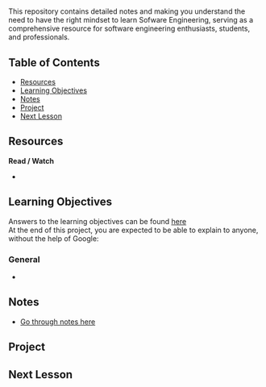 # 

This repository contains detailed notes and making you understand the need to have the right mindset to learn Sofware Engineering, serving as a comprehensive resource for software engineering enthusiasts, students, and professionals.

## Table of Contents
+ [Resources](#resources)
+ [Learning Objectives](#learning-objectives)
+ [Notes](#Notes)
+ [Project](#project)
+ [Next Lesson](#next-lesson)


## Resources
**Read / Watch**
- []()

## Learning Objectives
Answers to the learning objectives can be found [here](./learning_objectives)  
At the end of this project, you are expected to be able to explain to anyone, without the help of Google:

### General
-

## Notes
+ [Go through notes here](./notes.md)


## Project


## Next Lesson
[]() 
